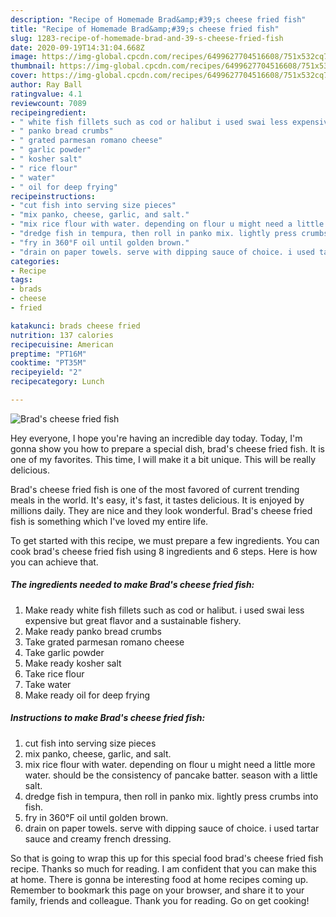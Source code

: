 ```yaml
---
description: "Recipe of Homemade Brad&amp;#39;s cheese fried fish"
title: "Recipe of Homemade Brad&amp;#39;s cheese fried fish"
slug: 1283-recipe-of-homemade-brad-and-39-s-cheese-fried-fish
date: 2020-09-19T14:31:04.668Z
image: https://img-global.cpcdn.com/recipes/6499627704516608/751x532cq70/brads-cheese-fried-fish-recipe-main-photo.jpg
thumbnail: https://img-global.cpcdn.com/recipes/6499627704516608/751x532cq70/brads-cheese-fried-fish-recipe-main-photo.jpg
cover: https://img-global.cpcdn.com/recipes/6499627704516608/751x532cq70/brads-cheese-fried-fish-recipe-main-photo.jpg
author: Ray Ball
ratingvalue: 4.1
reviewcount: 7089
recipeingredient:
- " white fish fillets such as cod or halibut i used swai less expensive but great flavor and a sustainable fishery"
- " panko bread crumbs"
- " grated parmesan romano cheese"
- " garlic powder"
- " kosher salt"
- " rice flour"
- " water"
- " oil for deep frying"
recipeinstructions:
- "cut fish into serving size pieces"
- "mix panko, cheese, garlic, and salt."
- "mix rice flour with water. depending on flour u might need a little more water. should be the consistency of pancake batter. season with a little salt."
- "dredge fish in tempura, then roll in panko mix. lightly press crumbs into fish."
- "fry in 360°F oil until golden brown."
- "drain on paper towels. serve with dipping sauce of choice. i used tartar sauce and creamy french dressing."
categories:
- Recipe
tags:
- brads
- cheese
- fried

katakunci: brads cheese fried 
nutrition: 137 calories
recipecuisine: American
preptime: "PT16M"
cooktime: "PT35M"
recipeyield: "2"
recipecategory: Lunch

---
```



![Brad&#39;s cheese fried fish](https://img-global.cpcdn.com/recipes/6499627704516608/751x532cq70/brads-cheese-fried-fish-recipe-main-photo.jpg)

Hey everyone, I hope you're having an incredible day today. Today, I'm gonna show you how to prepare a special dish, brad&#39;s cheese fried fish. It is one of my favorites. This time, I will make it a bit unique. This will be really delicious.

Brad&#39;s cheese fried fish is one of the most favored of current trending meals in the world. It's easy, it's fast, it tastes delicious. It is enjoyed by millions daily. They are nice and they look wonderful. Brad&#39;s cheese fried fish is something which I've loved my entire life.




To get started with this recipe, we must prepare a few ingredients. You can cook brad&#39;s cheese fried fish using 8 ingredients and 6 steps. Here is how you can achieve that.

<!--inarticleads1-->

##### The ingredients needed to make Brad&#39;s cheese fried fish:

1. Make ready  white fish fillets such as cod or halibut. i used swai less expensive but great flavor and a sustainable fishery.
1. Make ready  panko bread crumbs
1. Take  grated parmesan romano cheese
1. Take  garlic powder
1. Make ready  kosher salt
1. Take  rice flour
1. Take  water
1. Make ready  oil for deep frying




<!--inarticleads2-->

##### Instructions to make Brad&#39;s cheese fried fish:

1. cut fish into serving size pieces
1. mix panko, cheese, garlic, and salt.
1. mix rice flour with water. depending on flour u might need a little more water. should be the consistency of pancake batter. season with a little salt.
1. dredge fish in tempura, then roll in panko mix. lightly press crumbs into fish.
1. fry in 360°F oil until golden brown.
1. drain on paper towels. serve with dipping sauce of choice. i used tartar sauce and creamy french dressing.




So that is going to wrap this up for this special food brad&#39;s cheese fried fish recipe. Thanks so much for reading. I am confident that you can make this at home. There is gonna be interesting food at home recipes coming up. Remember to bookmark this page on your browser, and share it to your family, friends and colleague. Thank you for reading. Go on get cooking!
